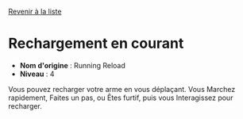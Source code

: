 [Revenir à la liste](list.md)

# Rechargement en courant

 * **Nom d'origine** : Running Reload
 * **Niveau** : 4


<p>Vous pouvez recharger votre arme en vous déplaçant. Vous Marchez rapidement, Faites un pas, ou Êtes furtif, puis vous Interagissez pour recharger.</p>